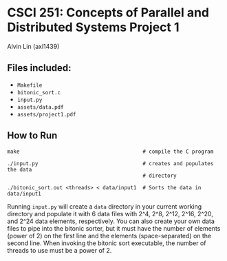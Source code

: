 # CSCI 251: Concepts of Parallel and Distributed Systems Project 1

Alvin Lin (axl1439)

## Files included:
  - `Makefile`
  - `bitonic_sort.c`
  - `input.py`
  - `assets/data.pdf`
  - `assets/project1.pdf`

## How to Run
```
make                                        # compile the C program

./input.py                                  # creates and populates the data
                                            # directory

./bitonic_sort.out <threads> < data/input1  # Sorts the data in data/input1
```
Running `input.py` will create a `data` directory in your current working
directory and populate it with 6 data files with 2^4, 2^8, 2^12, 2^16, 2^20,
and 2^24 data elements, respectively. You can also create your own data files
to pipe into the bitonic sorter, but it must have the number of elements (power
of 2) on the first line and the elements (space-separated) on the second line.
When invoking the bitonic sort executable, the number of threads to use must be
a power of 2.
